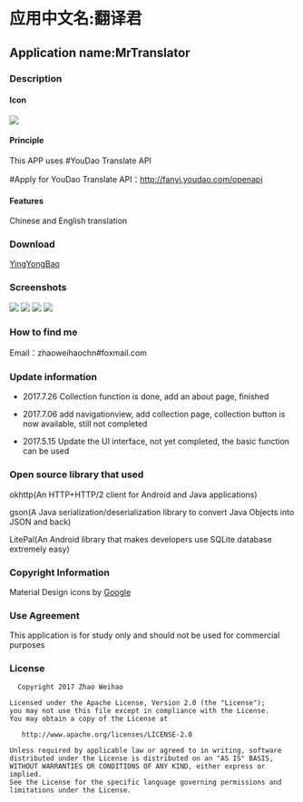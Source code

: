 
# 应用中文名:翻译君
## Application name:MrTranslator


### Description

#### Icon

![](https://github.com/zhaoweihaoChina/MrTranslator/blob/master/screenshots/icon.png)
#### Principle

This APP uses #YouDao Translate API

#Apply for YouDao Translate API：http://fanyi.youdao.com/openapi

#### Features
Chinese and English translation

### Download

[YingYongBao](http://sj.qq.com/myapp/detail.htm?apkName=com.zhaoweihao.mrtranslator)





### Screenshots
![](https://github.com/zhaoweihaoChina/MrTranslator/blob/master/screenshots/one.jpg)
![](https://github.com/zhaoweihaoChina/MrTranslator/blob/master/screenshots/two.jpg)
![](https://github.com/zhaoweihaoChina/MrTranslator/blob/master/screenshots/three.jpg)
![](https://github.com/zhaoweihaoChina/MrTranslator/blob/master/screenshots/four.jpg)



### How to find me


Email：zhaoweihaochn#foxmail.com


### Update information

- 2017.7.26 
Collection function is done, add an about page, finished


- 2017.7.06 add navigationview, add collection page, collection button is now available, still not  completed


- 2017.5.15 Update the UI interface, not yet completed, the basic function can be used

### Open source library that used

okhttp(An HTTP+HTTP/2 client for Android and Java applications)

gson(A Java serialization/deserialization library to convert Java Objects into JSON and back)

LitePal(An Android library that makes developers use SQLite database extremely easy)

### Copyright Information

Material Design icons by [Google](https://github.com/google/material-design-icons)



### Use Agreement

This application is for study only and should not be used for commercial purposes

### License


      Copyright 2017 Zhao Weihao

    Licensed under the Apache License, Version 2.0 (the "License");
    you may not use this file except in compliance with the License.
    You may obtain a copy of the License at
    
       http://www.apache.org/licenses/LICENSE-2.0
    
    Unless required by applicable law or agreed to in writing, software
    distributed under the License is distributed on an "AS IS" BASIS,
    WITHOUT WARRANTIES OR CONDITIONS OF ANY KIND, either express or implied.
    See the License for the specific language governing permissions and
    limitations under the License.

